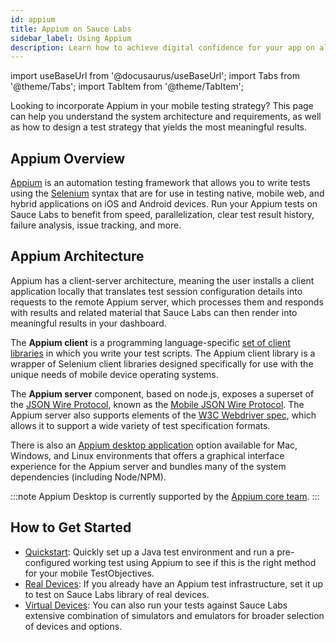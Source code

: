 ```yaml
---
id: appium
title: Appium on Sauce Labs
sidebar_label: Using Appium
description: Learn how to achieve digital confidence for your app on all mobile devices with Appium and Sauce Labs.
---
```


import useBaseUrl from '@docusaurus/useBaseUrl';
import Tabs from '@theme/Tabs';
import TabItem from '@theme/TabItem';

Looking to incorporate Appium in your mobile testing strategy? This page can help you understand the system architecture and requirements, as well as how to design a test strategy that yields the most meaningful results.


## Appium Overview

[Appium](http://appium.io/) is an automation testing framework that allows you to write tests using the [Selenium](https://www.selenium.dev) syntax that are for use in testing native, mobile web, and hybrid applications on iOS and Android devices. Run your Appium tests on Sauce Labs to benefit from speed, parallelization, clear test result history, failure analysis, issue tracking, and more.

## Appium Architecture

Appium has a client-server architecture, meaning the user installs a client application locally that translates test session configuration details into requests to the remote Appium server, which processes them and responds with results and related material that Sauce Labs can then render into meaningful results in your dashboard.

The **Appium client** is a programming language-specific [set of client libraries](http://appium.io/downloads) in which you write your test scripts. The Appium client library is a wrapper of Selenium client libraries designed specifically for use with the unique needs of mobile device operating systems.

The **Appium server** component, based on node.js, exposes a superset of the [JSON Wire Protocol](https://github.com/SeleniumHQ/selenium/wiki/JsonWireProtocol), known as the [Mobile JSON Wire Protocol](https://github.com/SeleniumHQ/mobile-spec/blob/master/spec-draft.md). The Appium server also supports elements of the [W3C Webdriver spec](https://w3c.github.io/webdriver/webdriver-spec.html), which allows it to support a wide variety of test specification formats.

There is also an [Appium desktop application](https://github.com/appium/appium-desktop) option available for Mac, Windows, and Linux environments that offers a graphical interface experience for the Appium server and bundles many of the system dependencies (including Node/NPM).

:::note
Appium Desktop is currently supported by the [Appium core team](https://appium.io/docs/en/contributing-to-appium/developers-overview/#developer-community).
:::

## How to Get Started

* [Quickstart](/mobile-apps/automated-testing/appium/quickstart): Quickly set up a Java test environment and run a pre-configured working test using Appium to see if this is the right method for your mobile TestObjectives.
* [Real Devices](https://docs.saucelabs.com/mobile-apps/automated-testing/appium/real-devices): If you already have an Appium test infrastructure, set it up to test on Sauce Labs library of real devices.
* [Virtual Devices](https://docs.saucelabs.com/mobile-apps/automated-testing/appium/virtual-devices): You can also run your tests against Sauce Labs extensive combination of simulators and emulators for broader selection of devices and options.
